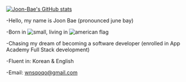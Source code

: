 [![Joon-Bae's GitHub stats](https://github-readme-stats.vercel.app/api?username=Joon-Bae&count_private=true&theme=react)](https://github.com/Joon-Bae/github-readme-stats)

-Hello, my name is Joon Bae (pronounced june bay)

-Born in ![small](https://user-images.githubusercontent.com/94085979/153770755-8879ed2f-24f4-4fb8-ae07-fe32357a0cea.jpg),  living in ![american flag](https://user-images.githubusercontent.com/94085979/153770992-64003995-0434-470f-8581-7b4ec790aa2b.png)

-Chasing my dream of becoming a software developer
(enrolled in App Academy Full Stack development)

-Fluent in: Korean & English

-Email: wnsqoqo@gmail.com









